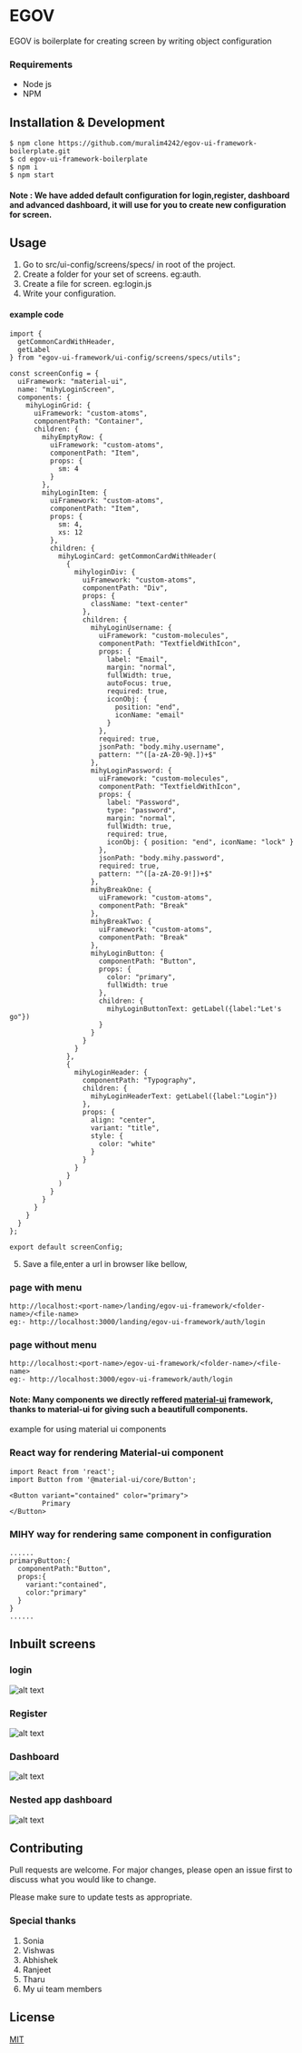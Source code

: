 # EGOV

EGOV is boilerplate for creating screen by writing object configuration

### Requirements
* Node js
* NPM

## Installation & Development
```
$ npm clone https://github.com/muralim4242/egov-ui-framework-boilerplate.git
$ cd egov-ui-framework-boilerplate
$ npm i
$ npm start
```

#### Note : We have added default configuration for login,register, dashboard and advanced dashboard, it will use for you to create new configuration for screen.

## Usage

1. Go to src/ui-config/screens/specs/ in root of the project.
2. Create a folder for your set of screens. eg:auth.
3. Create a file for screen. eg:login.js
4. Write your configuration.

#### example code

```
import {
  getCommonCardWithHeader,
  getLabel
} from "egov-ui-framework/ui-config/screens/specs/utils";

const screenConfig = {
  uiFramework: "material-ui",
  name: "mihyLoginScreen",
  components: {
    mihyLoginGrid: {
      uiFramework: "custom-atoms",
      componentPath: "Container",
      children: {
        mihyEmptyRow: {
          uiFramework: "custom-atoms",
          componentPath: "Item",
          props: {
            sm: 4
          }
        },
        mihyLoginItem: {
          uiFramework: "custom-atoms",
          componentPath: "Item",
          props: {
            sm: 4,
            xs: 12
          },
          children: {
            mihyLoginCard: getCommonCardWithHeader(
              {
                mihyloginDiv: {
                  uiFramework: "custom-atoms",
                  componentPath: "Div",
                  props: {
                    className: "text-center"
                  },
                  children: {
                    mihyLoginUsername: {
                      uiFramework: "custom-molecules",
                      componentPath: "TextfieldWithIcon",
                      props: {
                        label: "Email",
                        margin: "normal",
                        fullWidth: true,
                        autoFocus: true,
                        required: true,
                        iconObj: {
                          position: "end",
                          iconName: "email"
                        }
                      },
                      required: true,
                      jsonPath: "body.mihy.username",
                      pattern: "^([a-zA-Z0-9@.])+$"
                    },
                    mihyLoginPassword: {
                      uiFramework: "custom-molecules",
                      componentPath: "TextfieldWithIcon",
                      props: {
                        label: "Password",
                        type: "password",
                        margin: "normal",
                        fullWidth: true,
                        required: true,
                        iconObj: { position: "end", iconName: "lock" }
                      },
                      jsonPath: "body.mihy.password",
                      required: true,
                      pattern: "^([a-zA-Z0-9!])+$"
                    },
                    mihyBreakOne: {
                      uiFramework: "custom-atoms",
                      componentPath: "Break"
                    },
                    mihyBreakTwo: {
                      uiFramework: "custom-atoms",
                      componentPath: "Break"
                    },
                    mihyLoginButton: {
                      componentPath: "Button",
                      props: {
                        color: "primary",
                        fullWidth: true
                      },
                      children: {
                        mihyLoginButtonText: getLabel({label:"Let's go"})
                      }
                    }
                  }
                }
              },
              {
                mihyLoginHeader: {
                  componentPath: "Typography",
                  children: {
                    mihyLoginHeaderText: getLabel({label:"Login"})
                  },
                  props: {
                    align: "center",
                    variant: "title",
                    style: {
                      color: "white"
                    }
                  }
                }
              }
            )
          }
        }
      }
    }
  }
};

export default screenConfig;

```
5. Save a file,enter a url in browser like bellow,

### page with menu
```
http://localhost:<port-name>/landing/egov-ui-framework/<folder-name>/<file-name>
eg:- http://localhost:3000/landing/egov-ui-framework/auth/login
```

### page without menu
```
http://localhost:<port-name>/egov-ui-framework/<folder-name>/<file-name>
eg:- http://localhost:3000/egov-ui-framework/auth/login
```


#### Note: Many components we directly reffered [material-ui](https://material-ui.com/) framework, thanks to material-ui for giving such a beautifull components.

example for using material ui components
### React way for rendering Material-ui component
```
import React from 'react';
import Button from '@material-ui/core/Button';

<Button variant="contained" color="primary">
        Primary
</Button>
```

### MIHY way for rendering same component in configuration
```
......
primaryButton:{
  componentPath:"Button",
  props:{
    variant:"contained",
    color:"primary"
  }
}
......
```

## Inbuilt screens
### login
![alt text](https://github.com/muralim4242/egov-ui-framework-boilerplate/blob/master/src/ui-assets/images/login.png)

### Register
![alt text](https://github.com/muralim4242/egov-ui-framework-boilerplate/blob/master/src/ui-assets/images/register.png)

### Dashboard
![alt text](https://github.com/muralim4242/egov-ui-framework-boilerplate/blob/master/src/ui-assets/images/landing.png)

### Nested app dashboard
![alt text](https://github.com/muralim4242/egov-ui-framework-boilerplate/blob/master/src/ui-assets/images/blood_dashboard.png)


## Contributing
Pull requests are welcome. For major changes, please open an issue first to discuss what you would like to change.

Please make sure to update tests as appropriate.

### Special thanks
1. Sonia
2. Vishwas
3. Abhishek
4. Ranjeet
5. Tharu
6. My ui team members

## License
[MIT](https://choosealicense.com/licenses/mit/)
